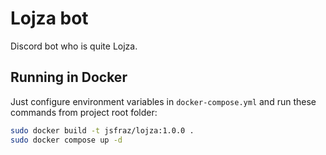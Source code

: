 # Lojza bot

Discord bot who is quite Lojza.

## Running in Docker

Just configure environment variables in `docker-compose.yml` and run these commands from project root folder:

```bash
sudo docker build -t jsfraz/lojza:1.0.0 .
sudo docker compose up -d
```
